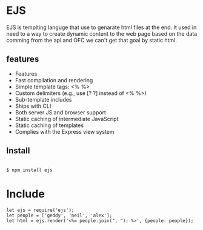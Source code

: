 # EJS

EJS is templting languge that use to genarate html files at the end. It used in need to a way to create dynamic content to the web page based on the data comming from the api and OFC we can't get that goal by static html.

## features

-   Features
-   Fast compilation and rendering
-   Simple template tags: <% %>
-   Custom delimiters (e.g., use [? ?] instead of <% %>)
-   Sub-template includes
-   Ships with CLI
-   Both server JS and browser support
-   Static caching of intermediate JavaScript
-   Static caching of templates
-   Complies with the Express view system

## Install

```

$ npm install ejs

```

# Include

```
let ejs = require('ejs');
let people = ['geddy', 'neil', 'alex'];
let html = ejs.render('<%= people.join(", "); %>', {people: people});
```
